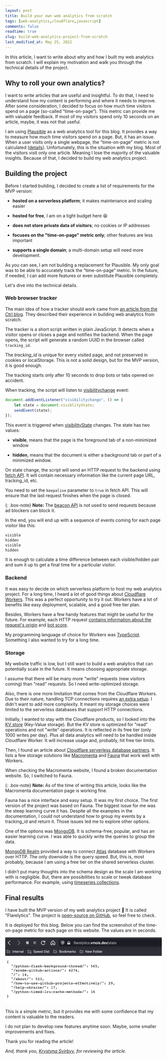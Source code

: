 ```yaml
---
layout: post
title: Build your own web analytics from scratch
tags: [web-analytics,cloudflare,javascript]
comments: false
readtime: true
slug: build-web-analytics-project-from-scratch
last_modified_at: May 25, 2022
---
```


In this article, I want to write about why and how I built my web analytics from scratch. I will explain my motivation and walk you through the technical details of the project.

## Why to roll your own analytics?

I want to write articles that are useful and insightful. To do that, I need to understand how my content is performing and where it needs to improve. After some consideration, I decided to focus on how much time visitors spend on a page (so-called “time-on-page”). This metric can provide me with valuable feedback. If most of my visitors spend only 10 seconds on an article, maybe, it was not that useful.

I am using [Plausible](https://plausible.io) as a web analytics tool for this blog. It provides a way to measure how much time visitors spend on a page. But, it has an issue. When a user visits only a single webpage, the "time-on-page" metric is not calculated ([details](https://github.com/plausible/analytics/discussions/863)). Unfortunately, this is the situation with my blog. Most of the visitors visit only one article. Meaning I lose the majority of the valuable insights. Because of that, I decided to build my web analytics project.

## Building the project

Before I started building, I decided to create a list of requirements for the MVP version:

- **hosted on a serverless platform**; it makes maintenance and scaling easier

- **hosted for free**, I am on a tight budget here :satisfied:

- **does not store private data of visitors**; no cookies or IP addresses

- **focuses on the "time-on-page" metric only**; other features are less important

- **supports a single domain**; a multi-domain setup will need more development.

As you can see, I am not building a replacement for Plausible. My only goal was to be able to accurately track the “time-on-page” metric. In the future, if needed, I can add more features or even substitute Plausible completely.

Let's dive into the technical details.

### Web browser tracker

The main idea of how a tracker should work came from [an article from the Ctrl blog](https://www.ctrl.blog/entry/ctrl-analytics.html). They described their experience in building web analytics from scratch.

The tracker is a short script written in plain JavaScript. It detects when a visitor opens or closes a page and notifies the backend. When the page opens, the script will generate a random UUID in the browser called `tracking_id`. 

The *tracking_id* is unique for every visited page, and not preserved in cookies or localStorage. This is not a solid design, but for the MVP version, it is good enough.

The tracking starts only after 10 seconds to drop bots or tabs opened on accident.

When tracking, the script will listen to [visibilitychange](https://developer.mozilla.org/en-US/docs/Web/API/Document/visibilitychange_event) event:

```javascript
document.addEventListener("visibilitychange", () => {
    let state = document.visiblityState;
    sendEvent(state);
});
```

This event is triggered when [visibilityState](https://developer.mozilla.org/en-US/docs/Web/API/Document/visibilityState) changes.
The state has two values:

- **visible**, means that the page is the foreground tab of a non-minimized window

- **hidden**, means that the document is either a background tab or part of a minimized window.

On state change, the script will send an HTTP request to the backend using [fetch API](https://developer.mozilla.org/en-US/docs/Web/API/Fetch_API). It will contain necessary information like the current page URL, tracking_id, etc.

You need to set the `keepalive` parameter to `true` in fetch API. This will ensure that the last request finishes when the page is closed.

{: .box-note}
**Note:** The [beacon API](https://developer.mozilla.org/en-US/docs/Web/API/Beacon_API) is not used to send requests because ad blockers can block it.

In the end, you will end up with a sequence of events coming for each page visitor like this:

```
visible
hidden
visible
hidden
```

It is enough to calculate a time difference between each visible/hidden pair and sum it up to get a final time for a particular visitor.


### Backend

It was easy to decide on which serverless platform to host my web analytics project. For a long time, I heard a lot of good things about [Cloudflare Workers](https://workers.cloudflare.com). This was a perfect opportunity to try it out. Workers have a lot of benefits like easy deployment, scalable, and a good free tier plan.

Besides, Workers have a few handy features that might be useful for the future. For example, each HTTP request [contains information about the request's origin](https://developers.cloudflare.com/workers/runtime-apis/request#incomingrequestcfproperties) and [bot score](https://developers.cloudflare.com/bots/reference/bot-management-variables/).

My programming language of choice for Workers was [TypeScript](https://www.typescriptlang.org/). Something I also wanted to try for a long time.

### Storage

My website traffic is low, but I still want to build a web analytics that can potentially scale in the future. It means choosing appropriate storage.

I assume that there will be many more "write" requests (new visitors coming) than "read" requests. So I need write-optimized storage.

Also, there is one more limitation that comes from the Cloudflare Workers. Due to their nature, handling TCP connections requires [an extra setup](https://blog.cloudflare.com/introducing-socket-workers/). I didn't want to add more complexity. It meant my storage choices were limited to the serverless databases that support HTTP connections.

Initially, I wanted to stay with the Cloudflare products, so I looked into the [KV store](https://developers.cloudflare.com/workers/learning/how-kv-works/) (Key-Value storage). But the KV store is optimized for "read" operations and not "write" operations. It is reflected in its free tier (only 1000 writes per day). Plus all data analytics will need to be handled inside Cloudflare Worker. It will increase usage and, probably, hit free tier limits.

Then, I found an article about [Cloudflare serverless database partners](https://blog.cloudflare.com/partnership-announcement-db/). It lists a few storage solutions like [Macromenta](https://www.macrometa.com) and [Fauna](https://fauna.com) that work well with Workers. 

When checking the Macromenta website, I found a broken documentation website. So, I switched to Fauna.

{: .box-note} 
**Note:** As of the time of writing this article, looks like the Macromenta documentation page is working fine.

Fauna has a nice interface and easy setup. It was my first choice. The first version of the project was based on Fauna. The biggest issue for me was the steep learning curve it has. Despite all the examples in the documentation, I could not understand how to group my events by a tracking_id and return it. Those issues led me to explore other options.

One of the options was [MongoDB](https://www.mongodb.com). It is schema-free, popular, and has an easier learning curve. I was able to quickly write the queries to group the data.

[MongoDB Realm](https://www.mongodb.com/realm) provided a way to connect [Atlas](https://www.mongodb.com/atlas) database with Workers over HTTP. The only downside is the query speed. But, this is, most probably, because I am using a free tier on the shared serverless cluster.

I didn’t put many thoughts into the schema design as the scale I am working with is negligible. But, there are possibilities to scale or tweak database performance. For example, using [timeseries collections](https://www.mongodb.com/docs/manual/core/timeseries-collections/).

## Final results

I have built the MVP version of my web analytics project :tada: It is called "Flarelytics". The project is [open-source on GitHub](https://github.com/VMois/flarelytics), so feel free to check.

It is deployed for this blog. Below you can find the screenshot of the time-on-page metric for each page on this website. The values are in seconds.

<img src="/assets/posts/flarelytics_mvp_stats.png" alt="Screenshot of Flarelytics MVP time-on-page statistics for vmois.dev website" loading="lazy" />

This is a simple metric, but it provides me with some confidence that my content is valuable to the readers.

I do not plan to develop new features anytime soon. Maybe, some smaller improvements and fixes.

Thank you for reading the article!

*And, thank you, [Krystyna Svirbyy](https://www.linkedin.com/in/krystyna-svirbyy/), for reviewing the article.*
